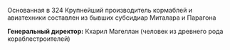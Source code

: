Основанная в 324 Крупнейший производитель кормаблей и авиатехники
составлен из бывших субсидиар Миталара и Парагона

**Генеральный директор:** Кхарил Магеллан (человек из древнего рода кораблестроителей)